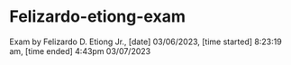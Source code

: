 # Felizardo-etiong-exam

Exam by Felizardo D. Etiong Jr., [date] 03/06/2023, [time started] 8:23:19 am, [time ended] 4:43pm  03/07/2023
